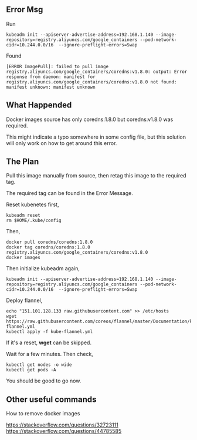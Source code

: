 ## Error Msg
Run 

    kubeadm init --apiserver-advertise-address=192.168.1.140 --image-repository=registry.aliyuncs.com/google_containers --pod-network-cidr=10.244.0.0/16  --ignore-preflight-errors=Swap

Found

    [ERROR ImagePull]: failed to pull image registry.aliyuncs.com/google_containers/coredns:v1.8.0: output: Error response from daemon: manifest for registry.aliyuncs.com/google_containers/coredns:v1.8.0 not found: manifest unknown: manifest unknown


## What Happended
Docker images source has only coredns:1.8.0 but coredns:v1.8.0 was required. 

This might indicate a typo somewhere in some config file, but this solution will only work on how to get around this error. 

## The Plan
Pull this image manually from source, then retag this image to the required tag. 

The required tag can be found in the Error Message. 

Reset kubenetes first,
    
    kubeadm reset
    rm $HOME/.kube/config

Then,

    docker pull coredns/coredns:1.8.0
    docker tag coredns/coredns:1.8.0 registry.aliyuncs.com/google_containers/coredns:v1.8.0
    docker images

Then initialize kubeadm again,

    kubeadm init --apiserver-advertise-address=192.168.1.140 --image-repository=registry.aliyuncs.com/google_containers --pod-network-cidr=10.244.0.0/16  --ignore-preflight-errors=Swap

Deploy flannel,

    echo "151.101.128.133 raw.githubusercontent.com" >> /etc/hosts
    wget https://raw.githubusercontent.com/coreos/flannel/master/Documentation/kube-flannel.yml
    kubectl apply -f kube-flannel.yml

If it's a reset, **wget** can be skipped. 

Wait for a few minutes. Then check,

    kubectl get nodes -o wide
    kubectl get pods -A

You should be good to go now. 

## Other useful commands
How to remove docker images

https://stackoverflow.com/questions/32723111
https://stackoverflow.com/questions/44785585